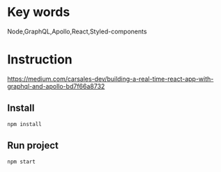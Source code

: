 # Key words
Node,GraphQL,Apollo,React,Styled-components

# Instruction
https://medium.com/carsales-dev/building-a-real-time-react-app-with-graphql-and-apollo-bd7f66a8732

## Install 
```
npm install 
```

## Run project
```
npm start
```